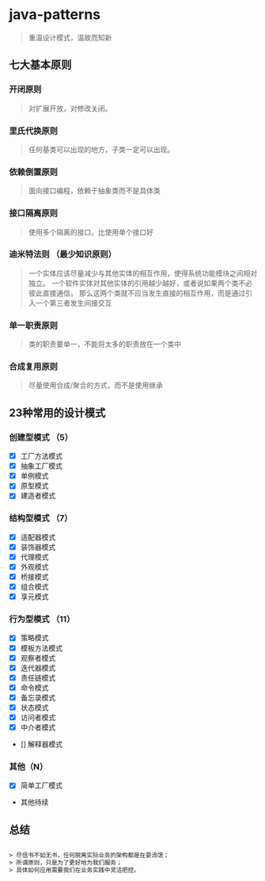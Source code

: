 # java-patterns

> 重温设计模式，温故而知新

## 七大基本原则

### 开闭原则

> 对扩展开放，对修改关闭。

### 里氏代换原则

> 任何基类可以出现的地方，子类一定可以出现。

### 依赖倒置原则

> 面向接口编程，依赖于抽象类而不是具体类

### 接口隔离原则

> 使用多个隔离的接口，比使用单个接口好

### 迪米特法则 （最少知识原则）

> 一个实体应该尽量减少与其他实体的相互作用，使得系统功能模块之间相对独立。
> 一个软件实体对其他实体的引用越少越好，或者说如果两个类不必彼此直接通信，
> 那么这两个类就不应当发生直接的相互作用，而是通过引入一个第三者发生间接交互

### 单一职责原则

> 类的职责要单一，不能将太多的职责放在一个类中

### 合成复用原则

> 尽量使用合成/聚合的方式，而不是使用继承

## 23种常用的设计模式

### 创建型模式 （5）
- [x] 工厂方法模式
- [x] 抽象工厂模式
- [x] 单例模式
- [x] 原型模式
- [x] 建造者模式

### 结构型模式 （7）
- [x] 适配器模式
- [x] 装饰器模式
- [x] 代理模式
- [x] 外观模式
- [x] 桥接模式
- [x] 组合模式
- [x] 享元模式

### 行为型模式 （11）
- [x] 策略模式
- [x] 模板方法模式
- [x] 观察者模式
- [x] 迭代器模式
- [x] 责任链模式
- [x] 命令模式
- [x] 备忘录模式
- [x] 状态模式
- [x] 访问者模式
- [x] 中介者模式
- [] 解释器模式

### 其他（N）
- [x] 简单工厂模式
- 其他待续

## 总结


```ps

> 尽信书不如无书，任何脱离实际业务的架构都是在耍流氓；
> 所谓原则，只是为了更好地为我们服务；
> 具体如何应用需要我们在业务实践中灵活把控。

```

